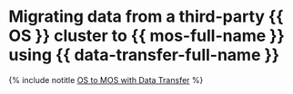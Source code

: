 # Migrating data from a third-party {{ OS }} cluster to {{ mos-full-name }} using {{ data-transfer-full-name }}

{% include notitle [OS to MOS with Data Transfer](../../_tutorials/datatransfer/os-mos.md) %}
